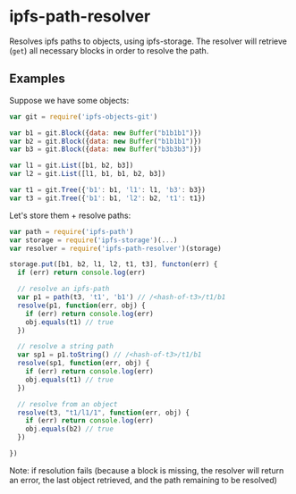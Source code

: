 # ipfs-path-resolver

Resolves ipfs paths to objects, using ipfs-storage. The resolver will retrieve (`get`) all necessary blocks in order to resolve the path.

## Examples

Suppose we have some objects:

```js
var git = require('ipfs-objects-git')

var b1 = git.Block({data: new Buffer("b1b1b1")})
var b2 = git.Block({data: new Buffer("b1b1b1")})
var b3 = git.Block({data: new Buffer("b3b3b3")})

var l1 = git.List([b1, b2, b3])
var l2 = git.List([l1, b1, b1, b2, b3])

var t1 = git.Tree({'b1': b1, 'l1': l1, 'b3': b3})
var t3 = git.Tree({'b1': b1, 'l2': b2, 't1': t1})
```

Let's store them + resolve paths:

```js
var path = require('ipfs-path')
var storage = require('ipfs-storage')(...)
var resolver = require('ipfs-path-resolver')(storage)

storage.put([b1, b2, l1, l2, t1, t3], functon(err) {
  if (err) return console.log(err)

  // resolve an ipfs-path
  var p1 = path(t3, 't1', 'b1') // /<hash-of-t3>/t1/b1
  resolve(p1, function(err, obj) {
    if (err) return console.log(err)
    obj.equals(t1) // true
  })

  // resolve a string path
  var sp1 = p1.toString() // /<hash-of-t3>/t1/b1
  resolve(sp1, function(err, obj) {
    if (err) return console.log(err)
    obj.equals(t1) // true
  })

  // resolve from an object
  resolve(t3, "t1/l1/1", function(err, obj) {
    if (err) return console.log(err)
    obj.equals(b2) // true
  })

})
```

Note: if resolution fails (because a block is missing, the resolver will return an error, the last object retrieved, and the path remaining to be resolved)
